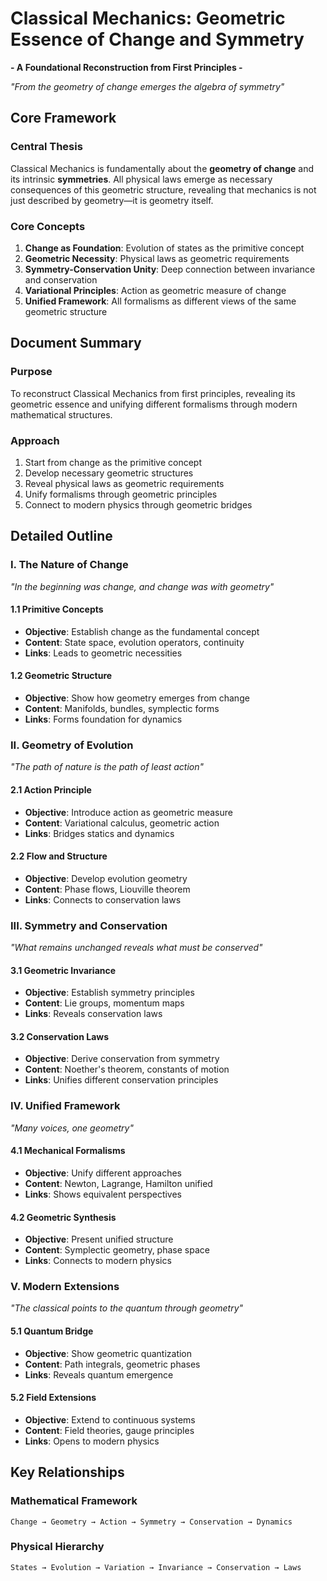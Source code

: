 # Classical Mechanics: Geometric Essence of Change and Symmetry
**- A Foundational Reconstruction from First Principles -**

*"From the geometry of change emerges the algebra of symmetry"*

## Core Framework

### Central Thesis
Classical Mechanics is fundamentally about the **geometry of change** and its intrinsic **symmetries**. All physical laws emerge as necessary consequences of this geometric structure, revealing that mechanics is not just described by geometry—it is geometry itself.

### Core Concepts
1. **Change as Foundation**: Evolution of states as the primitive concept
2. **Geometric Necessity**: Physical laws as geometric requirements
3. **Symmetry-Conservation Unity**: Deep connection between invariance and conservation
4. **Variational Principles**: Action as geometric measure of change
5. **Unified Framework**: All formalisms as different views of the same geometric structure

## Document Summary

### Purpose
To reconstruct Classical Mechanics from first principles, revealing its geometric essence and unifying different formalisms through modern mathematical structures.

### Approach
1. Start from change as the primitive concept
2. Develop necessary geometric structures
3. Reveal physical laws as geometric requirements
4. Unify formalisms through geometric principles
5. Connect to modern physics through geometric bridges

## Detailed Outline

### I. The Nature of Change
*"In the beginning was change, and change was with geometry"*

#### 1.1 Primitive Concepts
- **Objective**: Establish change as the fundamental concept
- **Content**: State space, evolution operators, continuity
- **Links**: Leads to geometric necessities

#### 1.2 Geometric Structure
- **Objective**: Show how geometry emerges from change
- **Content**: Manifolds, bundles, symplectic forms
- **Links**: Forms foundation for dynamics

### II. Geometry of Evolution
*"The path of nature is the path of least action"*

#### 2.1 Action Principle
- **Objective**: Introduce action as geometric measure
- **Content**: Variational calculus, geometric action
- **Links**: Bridges statics and dynamics

#### 2.2 Flow and Structure
- **Objective**: Develop evolution geometry
- **Content**: Phase flows, Liouville theorem
- **Links**: Connects to conservation laws

### III. Symmetry and Conservation
*"What remains unchanged reveals what must be conserved"*

#### 3.1 Geometric Invariance
- **Objective**: Establish symmetry principles
- **Content**: Lie groups, momentum maps
- **Links**: Reveals conservation laws

#### 3.2 Conservation Laws
- **Objective**: Derive conservation from symmetry
- **Content**: Noether's theorem, constants of motion
- **Links**: Unifies different conservation principles

### IV. Unified Framework
*"Many voices, one geometry"*

#### 4.1 Mechanical Formalisms
- **Objective**: Unify different approaches
- **Content**: Newton, Lagrange, Hamilton unified
- **Links**: Shows equivalent perspectives

#### 4.2 Geometric Synthesis
- **Objective**: Present unified structure
- **Content**: Symplectic geometry, phase space
- **Links**: Connects to modern physics

### V. Modern Extensions
*"The classical points to the quantum through geometry"*

#### 5.1 Quantum Bridge
- **Objective**: Show geometric quantization
- **Content**: Path integrals, geometric phases
- **Links**: Reveals quantum emergence

#### 5.2 Field Extensions
- **Objective**: Extend to continuous systems
- **Content**: Field theories, gauge principles
- **Links**: Opens to modern physics

## Key Relationships

### Mathematical Framework
```
Change → Geometry → Action → Symmetry → Conservation → Dynamics
```

### Physical Hierarchy
```
States → Evolution → Variation → Invariance → Conservation → Laws
```


